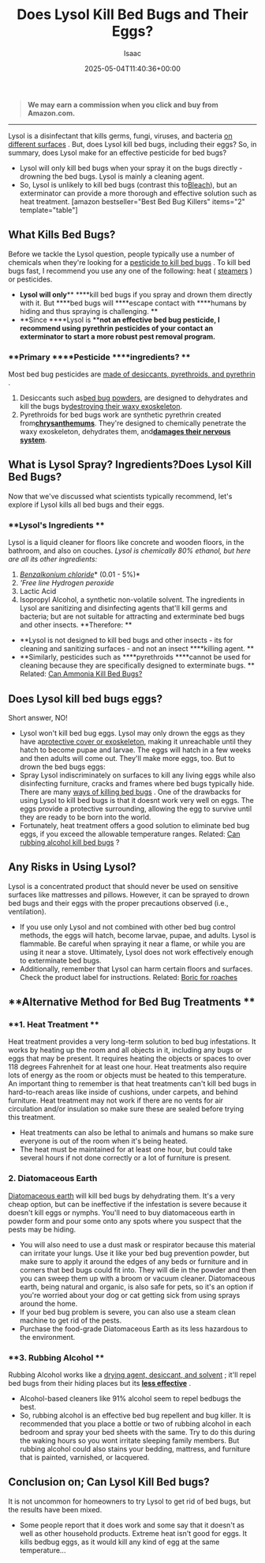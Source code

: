 ﻿---
author: Isaac
layout: post
title: Does Lysol Kill Bed Bugs and Their Eggs?
date: '2025-05-04T11:40:36+00:00'
categories:
- Bed Bugs
- Guide
tags: []
slug: /does-lysol-kill-bed-bugs/
lastmod: 2025-05-07T12:21:26+03:00
---
> **We may earn a commission when you click and buy from Amazon.com.**
>

---
Lysol is a disinfectant that kills germs, fungi, viruses, and bacteria
[on different surfaces](https://pestpolicy.com/best-drain-cleaner//)
.
But, does Lysol kill bed bugs, including their eggs?
So, in summary, does Lysol make for an effective pesticide for bed bugs?
- Lysol will only kill bed bugs when your spray it on the bugs directly - drowning the bed bugs. Lysol is mainly a cleaning agent.
- So, Lysol is unlikely to kill bed bugs (contrast this to[Bleach](https://pestpolicy.com/does-bleach-kill-bed-bugs/)), but an exterminator can provide a more thorough and effective solution such as heat treatment.
[amazon bestseller="Best Bed Bug Killers" items="2" template="table"]
## What Kills Bed Bugs?
Before we tackle the Lysol question, people typically use a number of chemicals when they're looking for a
[pesticide to kill bed bugs](https://pestpolicy.com/best-bed-bug-spray/)
.
To kill bed bugs fast, I recommend you use any one of the following: heat (
[steamers](https://pestpolicy.com/best-bed-bug-steamer/)
) or pesticides.
- **Lysol will only**** ****kill bed bugs if you spray and drown them directly with it. But ****bed bugs will ****escape contact with ****humans by hiding and thus spraying is challenging. **
- **Since ****Lysol is ****not an effective bed bug pesticide, I recommend using pyrethrin pesticides of your contact an exterminator to start a more robust pest removal program.**
### **Primary ****Pesticide ****ingredients? **
Most bed bug pesticides are
[made of desiccants, pyrethroids, and pyrethrin](https://www.epa.gov/bedbugs/pesticides-control-bed-bugs)
.
1. Desiccants such as[bed bug powders](https://pestpolicy.com/best-bed-bug-powder/), are designed to dehydrates and kill the bugs by[destroying their waxy exoskeleton](https://www.epa.gov/bedbugs/pesticides-control-bed-bugs#pyrethrins).
2. Pyrethroids for bed bugs work are synthetic pyrethrin created from[**chrysanthemums**](https://www.epa.gov/bedbugs/pesticides-control-bed-bugs#pyrethrins). They're designed to chemically penetrate the waxy exoskeleton, dehydrates them, and[**damages their nervous system**](https://www.sciencedirect.com/science/article/abs/pii/002073229500016X#:~:text=Anatomy%20of%20the%20sensory%20organs,have%20rich%20complements%20of%20sensilla.).
## What is Lysol Spray? Ingredients?Does Lysol Kill Bed Bugs?
Now that we've discussed what scientists typically recommend, let's explore if Lysol kills all bed bugs and their eggs.
### **Lysol's Ingredients **
Lysol is a liquid cleaner for floors like concrete and wooden floors, in the bathroom, and also on couches.
*Lysol is chemically 80% ethanol, but here are all its other ingredients:*
1. [*Benzalkonium chloride*](https://www.quatchem.com/manufacturing-solutions/biocidal-raw-materials/benzalkonium-chloride)* (0.01 - 5%)*
2. *'Free line Hydrogen peroxide*
3. Lactic Acid
4. Isopropyl Alcohol, a synthetic non-volatile solvent.
The ingredients in Lysol are sanitizing and disinfecting agents that'll kill germs and bacteria; but are not suitable for attracting and exterminate bed bugs and other insects.
**Therefore: **
- **Lysol is not designed to kill bed bugs and other insects - its for cleaning and sanitizing surfaces - and not an insect ****killing agent. **
- **Similarly, pesticides such as ****pyrethroids ****cannot be used for cleaning because they are specifically designed to exterminate bugs. **
Related:
[Can Ammonia Kill Bed Bugs?](https://pestpolicy.com/does-ammonia-kill-bed-bugs/)
## Does Lysol kill bed bugs eggs?
Short answer, NO!
- Lysol won't kill bed bug eggs. Lysol may only drown the eggs as they have a[protective cover or exoskeleton](https://pestpolicy.com/can-bed-bugs-survive-in-water/), making it unreachable until they hatch to become pupae and larvae.
The eggs will hatch in a few weeks and then adults will come out. They'll make more eggs, too.
But to drown the bed bugs eggs:
- Spray Lysol indiscriminately on surfaces to kill any living eggs while also disinfecting furniture, cracks and frames where bed bugs typically hide.
There are many
[ways of killing bed bugs](https://pestpolicy.com/how-to-get-rid-of-bed-bugs-fast/)
.
One of the drawbacks for using Lysol to kill bed bugs is that it doesnt work very well on eggs.
The eggs provide a protective surrounding, allowing the egg to survive until they are ready to be born into the world.
- Fortunately, heat treatment offers a good solution to eliminate bed bug eggs, if you exceed the allowable temperature ranges.
Related:
[Can rubbing alcohol kill bed bugs](https://pestpolicy.com/does-rubbing-alcohol-kill-bed-bugs/)
?
## Any Risks in Using Lysol?
Lysol is a concentrated product that should never be used on sensitive surfaces like mattresses and pillows.
However, it can be sprayed to drown bed bugs and their eggs with the proper precautions observed (i.e., ventilation).
- If you use only Lysol and not combined with other bed bug control methods, the eggs will hatch, become larvae, pupae, and adults.
Lysol is flammable. Be careful when spraying it near a flame, or while you are using it near a stove.
Ultimately, Lysol does not work effectively enough to exterminate bed bugs.
- Additionally, remember that Lysol can harm certain floors and surfaces. Check the product label for instructions.
Related:
[Boric for roaches](https://pestpolicy.com/does-boric-acid-kill-roaches/)
## **Alternative Method for Bed Bug Treatments **
### **1. Heat Treatment **
Heat treatment provides a very long-term solution to bed bug infestations.
It works by heating up the room and all objects in it, including any bugs or eggs that may be present.
It requires heating the objects or spaces to over 118 degrees Fahrenheit for at least one hour.
Heat treatments also require lots of energy as the room or objects must be heated to this temperature.
An important thing to remember is that heat treatments can't kill bed bugs in hard-to-reach areas like inside of cushions, under carpets, and behind furniture.
Heat treatment may not work if there are no vents for air circulation and/or insulation so make sure these are sealed before trying this treatment.
- Heat treatments can also be lethal to animals and humans so make sure everyone is out of the room when it's being heated.
- The heat must be maintained for at least one hour, but could take several hours if not done correctly or a lot of furniture is present.
### **2. Diatomaceous Earth**
[Diatomaceous earth](https://pestpolicy.com/does-diatomaceous-earth-kill-bed-bugs/)
will kill bed bugs by dehydrating them.
It's a very cheap option, but can be ineffective if the infestation is severe because it doesn't kill eggs or nymphs.
You'll need to buy diatomaceous earth in powder form and pour some onto any spots where you suspect that the pests may be hiding.
- You will also need to use a dust mask or respirator because this material can irritate your lungs.
Use it like your bed bug prevention powder, but make sure to apply it around the edges of any beds or furniture and in corners that bed bugs could fit into.
They will die in the powder and then you can sweep them up with a broom or vacuum cleaner.
Diatomaceous earth, being natural and organic, is also safe for pets, so it's an option if you're worried about your dog or cat getting sick from using sprays around the home.
- If your bed bug problem is severe, you can also use a steam clean machine to get rid of the pests.
- Purchase the food-grade Diatomaceous Earth as its less hazardous to the environment.
### **3. Rubbing Alcohol **
Rubbing Alcohol works like a
[drying agent, desiccant, and solvent](https://pestpolicy.com/does-rubbing-alcohol-kill-bed-bugs/)
; it'll repel bed bugs from their hiding places but its
[**less effective**](https://njaes.rutgers.edu/fs1251/)
.
- Alcohol-based cleaners like 91% alcohol seem to repel bedbugs the best.
- So, rubbing alcohol is an effective bed bug repellent and bug killer.
It is recommended that you place a bottle or two of rubbing alcohol in each bedroom and spray your bed sheets with the same.
Try to do this during the waking hours so you wont irritate sleeping family members.
But rubbing alcohol could also stains your bedding, mattress, and furniture that is painted, varnished, or lacquered.
## Conclusion on; Can Lysol Kill Bed bugs?
It is not uncommon for homeowners to try Lysol to get rid of bed bugs, but the results have been mixed.
- Some people report that it does work and some say that it doesn't as well as other household products.
Extreme heat isn't good for eggs. It kills bedbug eggs, as it would kill any kind of egg at the same temperature...